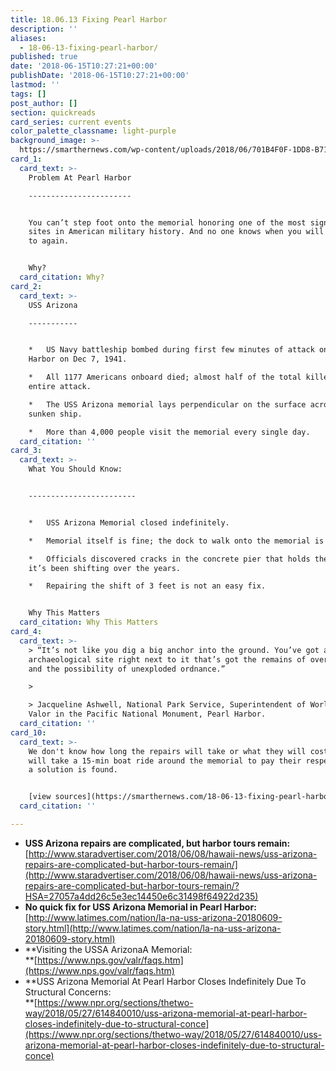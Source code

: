 ```yaml
---
title: 18.06.13 Fixing Pearl Harbor
description: ''
aliases:
  - 18-06-13-fixing-pearl-harbor/
published: true
date: '2018-06-15T10:27:21+00:00'
publishDate: '2018-06-15T10:27:21+00:00'
lastmod: ''
tags: []
post_author: []
section: quickreads
card_series: current events
color_palette_classname: light-purple
background_image: >-
  https://smarthernews.com/wp-content/uploads/2018/06/701B4F0F-1DD8-B71B-0B4627F6D9FA6440ThumbXLrg.png
card_1:
  card_text: >-
    Problem At Pearl Harbor

    -----------------------


    You can’t step foot onto the memorial honoring one of the most significant
    sites in American military history. And no one knows when you will be able
    to again.


    Why?
  card_citation: Why?
card_2:
  card_text: >-
    USS Arizona

    -----------


    *   US Navy battleship bombed during first few minutes of attack on Pearl
    Harbor on Dec 7, 1941.

    *   All 1177 Americans onboard died; almost half of the total killed during
    entire attack.

    *   The USS Arizona memorial lays perpendicular on the surface across the
    sunken ship.

    *   More than 4,000 people visit the memorial every single day.
  card_citation: ''
card_3:
  card_text: >-
    What You Should Know:  


    ------------------------


    *   USS Arizona Memorial closed indefinitely.

    *   Memorial itself is fine; the dock to walk onto the memorial is not.

    *   Officials discovered cracks in the concrete pier that holds the dock;
    it’s been shifting over the years.

    *   Repairing the shift of 3 feet is not an easy fix.


    Why This Matters
  card_citation: Why This Matters
card_4:
  card_text: >-
    > “It’s not like you dig a big anchor into the ground. You’ve got an
    archaeological site right next to it that’s got the remains of over 900 men
    and the possibility of unexploded ordnance.”

    > 

    > Jacqueline Ashwell, National Park Service, Superintendent of World War II
    Valor in the Pacific National Monument, Pearl Harbor.
  card_citation: ''
card_10:
  card_text: >-
    We don't know how long the repairs will take or what they will cost. Guests
    will take a 15-min boat ride around the memorial to pay their respects until
    a solution is found.


    [view sources](https://smarthernews.com/18-06-13-fixing-pearl-harbor/)
  card_citation: ''

---
```

*   **USS Arizona repairs are complicated, but harbor tours remain:**  
    [http://www.staradvertiser.com/2018/06/08/hawaii-news/uss-arizona-repairs-are-complicated-but-harbor-tours-remain/](http://www.staradvertiser.com/2018/06/08/hawaii-news/uss-arizona-repairs-are-complicated-but-harbor-tours-remain/?HSA=27057a4dd26c5e3ec14450e6c31498f64922d235)
*   **No quick fix for USS Arizona Memorial in Pearl Harbor:**[http://www.latimes.com/nation/la-na-uss-arizona-20180609-story.html](http://www.latimes.com/nation/la-na-uss-arizona-20180609-story.html)
*   **Visiting the USSA ArizonaA Memorial:  
    **[https://www.nps.gov/valr/faqs.htm](https://www.nps.gov/valr/faqs.htm)
*   **USS Arizona Memorial At Pearl Harbor Closes Indefinitely Due To Structural Concerns:  
    **[https://www.npr.org/sections/thetwo-way/2018/05/27/614840010/uss-arizona-memorial-at-pearl-harbor-closes-indefinitely-due-to-structural-conce](https://www.npr.org/sections/thetwo-way/2018/05/27/614840010/uss-arizona-memorial-at-pearl-harbor-closes-indefinitely-due-to-structural-conce)